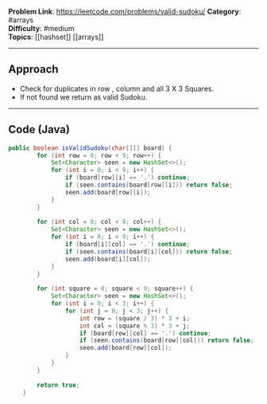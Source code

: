 
**Problem Link**: https://leetcode.com/problems/valid-sudoku/ 
**Category**: #arrays  
**Difficulty**: #medium   
**Topics**: [[hashset]] [[arrays]] 

---

## Approach

- Check for duplicates in row , column and all 3 X 3 Squares.
- If not found we return as valid Sudoku.

---

## Code (Java)

```java
public boolean isValidSudoku(char[][] board) {
        for (int row = 0; row < 9; row++) {
            Set<Character> seen = new HashSet<>();
            for (int i = 0; i < 9; i++) {
                if (board[row][i] == '.') continue;
                if (seen.contains(board[row][i])) return false;
                seen.add(board[row][i]);
            }
        }
        
        for (int col = 0; col < 9; col++) {
            Set<Character> seen = new HashSet<>();
            for (int i = 0; i < 9; i++) {
                if (board[i][col] == '.') continue;
                if (seen.contains(board[i][col])) return false;
                seen.add(board[i][col]);
            }
        }
        
        for (int square = 0; square < 9; square++) {
            Set<Character> seen = new HashSet<>();
            for (int i = 0; i < 3; i++) {
                for (int j = 0; j < 3; j++) {
                    int row = (square / 3) * 3 + i;
                    int col = (square % 3) * 3 + j;
                    if (board[row][col] == '.') continue;
                    if (seen.contains(board[row][col])) return false;
                    seen.add(board[row][col]);
                }
            }
        }
        
        return true;
    }
```




